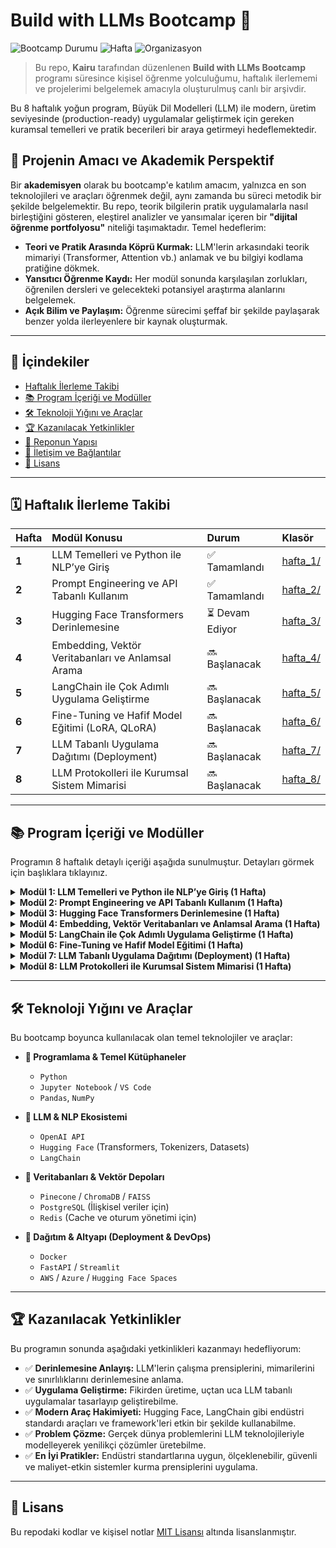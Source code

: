 # Build with LLMs Bootcamp 🚀

![Bootcamp Durumu](https://img.shields.io/badge/Durum-Devam%20Ediyor-green)
![Hafta](https://img.shields.io/badge/Mevcut%20Hafta-3/8-blueviolet)
![Organizasyon](https://img.shields.io/badge/Organizasyon-Kairu-blue)

> Bu repo, **Kairu** tarafından düzenlenen **Build with LLMs Bootcamp** programı süresince kişisel öğrenme yolculuğumu, haftalık ilerlememi ve projelerimi belgelemek amacıyla oluşturulmuş canlı bir arşivdir.

Bu 8 haftalık yoğun program, Büyük Dil Modelleri (LLM) ile modern, üretim seviyesinde (production-ready) uygulamalar geliştirmek için gereken kuramsal temelleri ve pratik becerileri bir araya getirmeyi hedeflemektedir.

## 🎯 Projenin Amacı ve Akademik Perspektif

Bir **akademisyen** olarak bu bootcamp'e katılım amacım, yalnızca en son teknolojileri ve araçları öğrenmek değil, aynı zamanda bu süreci metodik bir şekilde belgelemektir. Bu repo, teorik bilgilerin pratik uygulamalarla nasıl birleştiğini gösteren, eleştirel analizler ve yansımalar içeren bir **"dijital öğrenme portfolyosu"** niteliği taşımaktadır. Temel hedeflerim:

* **Teori ve Pratik Arasında Köprü Kurmak:** LLM'lerin arkasındaki teorik mimariyi (Transformer, Attention vb.) anlamak ve bu bilgiyi kodlama pratiğine dökmek.
* **Yansıtıcı Öğrenme Kaydı:** Her modül sonunda karşılaşılan zorlukları, öğrenilen dersleri ve gelecekteki potansiyel araştırma alanlarını belgelemek.
* **Açık Bilim ve Paylaşım:** Öğrenme sürecimi şeffaf bir şekilde paylaşarak benzer yolda ilerleyenlere bir kaynak oluşturmak.

---

## 📍 İçindekiler

* [Haftalık İlerleme Takibi](#-haftalık-İlerleme-takibi)
* [📚 Program İçeriği ve Modüller](#-program-İçeriği-ve-modüller)
* [🛠️ Teknoloji Yığını ve Araçlar](#️-teknoloji-yığını-ve-araçlar)
* [🏆 Kazanılacak Yetkinlikler](#-kazanılacak-yetkinlikler)
* [🧭 Reponun Yapısı](#-reponun-yapısı)
* [🔗 İletişim ve Bağlantılar](#-İletişim-ve-bağlantılar)
* [📝 Lisans](#-lisans)

---

## 🗓️ Haftalık İlerleme Takibi

| Hafta | Modül Konusu                                            | Durum     | Klasör                                         |
| :---- | :------------------------------------------------------ | :-------- | :--------------------------------------------- |
| **1** | LLM Temelleri ve Python ile NLP’ye Giriş                | ✅ Tamamlandı | [hafta_1/](./hafta_1/)                         |
| **2** | Prompt Engineering ve API Tabanlı Kullanım              | ✅ Tamamlandı | [hafta_2/](./hafta_2/)                         |
| **3** | Hugging Face Transformers Derinlemesine                 | ⏳ Devam Ediyor | [hafta_3/](./hafta_3/)                         |
| **4** | Embedding, Vektör Veritabanları ve Anlamsal Arama       | 🔜 Başlanacak | [hafta_4/](./hafta_4/)                         |
| **5** | LangChain ile Çok Adımlı Uygulama Geliştirme            | 🔜 Başlanacak | [hafta_5/](./hafta_5/)                         |
| **6** | Fine-Tuning ve Hafif Model Eğitimi (LoRA, QLoRA)        | 🔜 Başlanacak | [hafta_6/](./hafta_6/)                         |
| **7** | LLM Tabanlı Uygulama Dağıtımı (Deployment)              | 🔜 Başlanacak | [hafta_7/](./hafta_7/)                         |
| **8** | LLM Protokolleri ile Kurumsal Sistem Mimarisi          | 🔜 Başlanacak | [hafta_8/](./hafta_8/)                         |

---

## 📚 Program İçeriği ve Modüller

Programın 8 haftalık detaylı içeriği aşağıda sunulmuştur. Detayları görmek için başlıklara tıklayınız.

<details>
<summary><strong>Modül 1: LLM Temelleri ve Python ile NLP’ye Giriş (1 Hafta)</strong></summary>

* **Konular:**
    * Büyük Dil Modelleri (LLM) nedir ve nasıl çalışır?
    * NLP temel kavramları ve Python ile pratik uygulamalar
    * Tokenization, encoding/decoding süreçleri
    * Transformer mimarisinin temelleri (Self-Attention, Encoder-Decoder)
    * Hugging Face ekosistemine giriş (Transformers, Datasets, Tokenizers)
* **Pratik Projeler:**
    * Metin ön işleme (text preprocessing) pipeline'ı oluşturma
    * Hugging Face `pipeline` fonksiyonu ile temel NLP görevleri (sentiment analysis, text generation)
</details>

<details>
<summary><strong>Modül 2: Prompt Engineering ve API Tabanlı Kullanım (1 Hafta)</strong></summary>

* **Konular:**
    * Prompt mühendisliği temelleri: Zero-shot, Few-shot, Chain-of-Thought (CoT)
    * Gelişmiş teknikler: Rol tabanlı (Role-based) prompt yazımı, ReAct
    * OpenAI API derinlemesine inceleme (`ChatCompletion`, `Function Calling`)
    * Prompt optimizasyon stratejileri ve maliyet yönetimi
    * API güvenliği, rate limiting ve en iyi pratikler
* **Pratik Projeler:**
    * Harici araçları kullanabilen akıllı bir chatbot sistemi
    * `Function Calling` ile yapılandırılmış veri üreten uygulamalar
</details>

<details>
<summary><strong>Modül 3: Hugging Face Transformers Derinlemesine (1 Hafta)</strong></summary>

* **Konular:**
    * `Transformers` kütüphanesinin detaylı kullanımı (`AutoModel`, `AutoTokenizer`)
    * Önceden eğitilmiş (pre-trained) modellerin yüklenmesi, kullanılması ve adaptasyonu
    * Pipeline'lar ve özel görev (custom task) tanımlama
    * Model Hub ve topluluk modellerinin etkin kullanımı
    * Tokenizer'ların iç yapısı ve özel tokenization işlemleri
* **Pratik Projeler:**
    * Birden fazla NLP görevini yerine getiren (multi-task) bir uygulama
    * Özelleştirilmiş bir pipeline geliştirme
</details>

<details>
<summary><strong>Modül 4: Embedding, Vektör Veritabanları ve Anlamsal Arama (1 Hafta)</strong></summary>

* **Konular:**
    * Metin gömme (text embedding) modellerinin teorisi ve pratiği (Word2Vec, BERT, Sentence-Transformers)
    * Vektör veritabanı sistemleri (Pinecone, Weaviate, Chroma, FAISS)
    * Anlamsal arama (semantic search) ve benzerlik hesaplamaları (Cosine Similarity)
    * Retrieval Augmented Generation (RAG) mimarisinin temelleri
    * Farklı embedding modellerinin karşılaştırılması ve seçimi
* **Pratik Projeler:**
    * Belge koleksiyonu üzerinde çalışan bir anlamsal arama motoru
    * Basit bir RAG tabanlı Soru-Cevap (Q&A) sistemi
</details>

<details>
<summary><strong>Modül 5: LangChain ile Çok Adımlı Uygulama Geliştirme (1 Hafta)</strong></summary>

* **Konular:**
    * LangChain framework'ünün temel bileşenleri: `Chains`, `Agents`, `Tools`
    * Hafıza yönetimi (memory management) ve sohbet geçmişi (conversation handling)
    * Harici API'ler ve özel araçlarla (custom tools) entegrasyon
    * Karmaşık görevler için çok adımlı `agent` sistemleri tasarlama
    * LangChain Expression Language (LCEL)
* **Pratik Projeler:**
    * Kişisel veriler üzerinde çalışan bir AI asistan uygulaması
    * PDF/DOCX belgelerini analiz eden ve özetleyen bir sistem
</details>

<details>
<summary><strong>Modül 6: Fine-Tuning ve Hafif Model Eğitimi (1 Hafta)</strong></summary>

* **Konular:**
    * Aktarım öğrenmesi (transfer learning) ve alana özel adaptasyon (domain adaptation)
    * Parametre-verimli fine-tuning: LoRA ve QLoRA teknikleri
    * Eğitim için veri seti hazırlama, temizleme ve artırma (augmentation)
    * Hugging Face `Trainer` API ile eğitim pipeline'ları oluşturma
    * Model değerlendirme metrikleri (Perplexity, BLEU, ROUGE)
* **Pratik Projeler:**
    * Belirli bir alan (örn: hukuk, tıp) için bir modeli fine-tune etme
    * Talimat tabanlı (instruction-based) bir veri seti ile instruction tuning
</details>

<details>
<summary><strong>Modül 7: LLM Tabanlı Uygulama Dağıtımı (Deployment) (1 Hafta)</strong></summary>

* **Konular:**
    * Üretim ortamı (production) dağıtım stratejileri
    * Model optimizasyonu: Quantization, Pruning, Knowledge Distillation
    * API geliştirme (FastAPI) ve containerization (Docker)
    * İzleme (monitoring), loglama ve hata yönetimi
    * Ölçeklendirme (scaling) ve performans optimizasyonu
* **Pratik Projeler:**
    * Fine-tune edilmiş bir LLM'i, bir API servisi olarak bulutta (cloud) dağıtma
</details>

<details>
<summary><strong>Modül 8: LLM Protokolleri ile Kurumsal Sistem Mimarisi (1 Hafta)</strong></summary>

* **Konular:**
    * Kurumsal düzeyde LLM mimarileri ve en iyi pratikler
    * Çoklu model orkestrasyonu (Multi-model orchestration)
    * Güvenlik, gizlilik ve etik hususlar
    * Maliyet optimizasyon stratejileri ve ROI analizi
    * Gelecek trendleri ve gelişen teknolojiler (Multimodal LLMs, Agent Swarms)
* **Pratik Projeler:**
    * Uçtan uca kapsamlı bir LLM sisteminin teorik tasarımı ve prototip implementasyonu
</details>

---

## 🛠️ Teknoloji Yığını ve Araçlar

Bu bootcamp boyunca kullanılacak olan temel teknolojiler ve araçlar:

* **🐍 Programlama & Temel Kütüphaneler**
    * `Python`
    * `Jupyter Notebook` / `VS Code`
    * `Pandas`, `NumPy`

* **🧠 LLM & NLP Ekosistemi**
    * `OpenAI API`
    * `Hugging Face` (Transformers, Tokenizers, Datasets)
    * `LangChain`

* **💾 Veritabanları & Vektör Depoları**
    * `Pinecone` / `ChromaDB` / `FAISS`
    * `PostgreSQL` (İlişkisel veriler için)
    * `Redis` (Cache ve oturum yönetimi için)

* **🚀 Dağıtım & Altyapı (Deployment & DevOps)**
    * `Docker`
    * `FastAPI` / `Streamlit`
    * `AWS` / `Azure` / `Hugging Face Spaces`

---

## 🏆 Kazanılacak Yetkinlikler

Bu programın sonunda aşağıdaki yetkinlikleri kazanmayı hedefliyorum:

-   ✅ **Derinlemesine Anlayış:** LLM'lerin çalışma prensiplerini, mimarilerini ve sınırlılıklarını derinlemesine anlama.
-   ✅ **Uygulama Geliştirme:** Fikirden üretime, uçtan uca LLM tabanlı uygulamalar tasarlayıp geliştirebilme.
-   ✅ **Modern Araç Hakimiyeti:** Hugging Face, LangChain gibi endüstri standardı araçları ve framework'leri etkin bir şekilde kullanabilme.
-   ✅ **Problem Çözme:** Gerçek dünya problemlerini LLM teknolojileriyle modelleyerek yenilikçi çözümler üretebilme.
-   ✅ **En İyi Pratikler:** Endüstri standartlarına uygun, ölçeklenebilir, güvenli ve maliyet-etkin sistemler kurma prensiplerini uygulama.

---

## 📝 Lisans

Bu repodaki kodlar ve kişisel notlar [MIT Lisansı](LICENSE) altında lisanslanmıştır.
